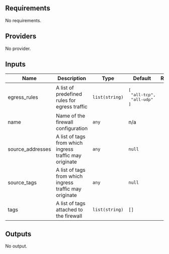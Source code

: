 ## Requirements

No requirements.

## Providers

No provider.

## Inputs

| Name | Description | Type | Default | Required |
|------|-------------|------|---------|:--------:|
| egress\_rules | A list of predefined rules for egress traffic | `list(string)` | <pre>[<br>  "all-tcp",<br>  "all-udp"<br>]</pre> | no |
| name | Name of the firewall configuration | `any` | n/a | yes |
| source\_addresses | A list of tags from which ingress traffic may originate | `any` | `null` | no |
| source\_tags | A list of tags from which ingress traffic may originate | `any` | `null` | no |
| tags | A list of tags attached to the firewall | `list(string)` | `[]` | no |

## Outputs

No output.

